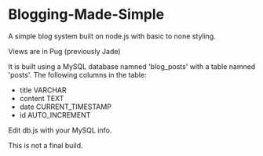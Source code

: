 # Blogging-Made-Simple
A simple blog system built on node.js with basic to none styling. 

Views are in Pug (previously Jade)

It is built using a MySQL database namned 'blog_posts' with a table namned 'posts'.
The following columns in the table:
- title VARCHAR
- content TEXT
- date CURRENT_TIMESTAMP
- id AUTO_INCREMENT

Edit db.js with your MySQL info.

This is not a final build.

